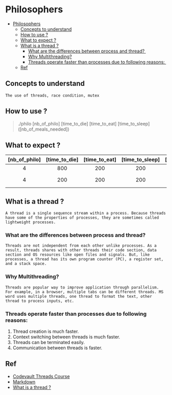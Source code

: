# Philosophers

- [Philosophers](#philosophers)
	- [Concepts to understand](#concepts-to-understand)
	- [How to use ?](#how-to-use-)
	- [What to expect ?](#what-to-expect-)
	- [What is a thread ?](#what-is-a-thread-)
		- [What are the differences between process and thread? ](#what-are-the-differences-between-process-and-thread)
		- [Why Multithreading?](#why-multithreading)
		- [Threads operate faster than processes due to following reasons: ](#threads-operate-faster-than-processes-due-to-following-reasons)
	- [Ref](#ref)


## Concepts to understand
	The use of threads, race condition, mutex

## How to use ?
> ./philo [nb_of_philo] [time_to_die] [time_to_eat] [time_to_sleep] ([nb_of_meals_needed]) 

## What to expect ?
| [nb_of_philo] | [time_to_die] | [time_to_eat] | [time_to_sleep] | [nb_of_meals_needed] |  [expectations]  |
| :-----------: | :-----------: | :-----------: | :-------------: | :------------------: | :--------------: |
|       4       |      800      |      200      |       200       |          0           | Philo never die  |
|       4       |      200      |      200      |       200       |          0           | Philo should die |

## What is a thread ?
	A thread is a single sequence stream within a process. Because threads have some of the properties of processes, they are sometimes called lightweight processes.

### What are the differences between process and thread? 

	Threads are not independent from each other unlike processes. As a result, threads shares with other threads their code section, data section and OS resources like open files and signals. But, like processes, a thread has its own program counter (PC), a register set, and a stack space.

### Why Multithreading? 
	Threads are popular way to improve application through parallelism. For example, in a browser, multiple tabs can be different threads. MS word uses multiple threads, one thread to format the text, other thread to process inputs, etc. 

### Threads operate faster than processes due to following reasons: 

   1. Thread creation is much faster. 
   2. Context switching between threads is much faster. 
   3. Threads can be terminated easily.
   4. Communication between threads is faster.


## Ref
- [Codevault Threads Course](https://code-vault.net/course/6q6s9eerd0:1609007479575)
- [Markdown](https://marketplace.visualstudio.com/items?itemName=yzhang.markdown-all-in-one)
- [What is a thread ?](https://www.iitk.ac.in/esc101/05Aug/tutorial/essential/threads/definition.html)
